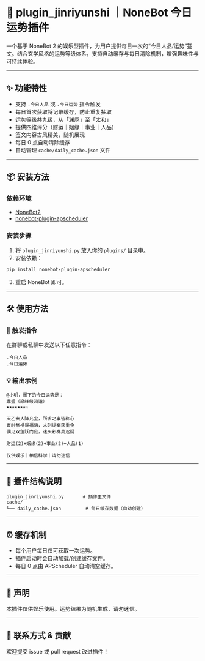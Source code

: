 # 📜 plugin_jinriyunshi ｜NoneBot 今日运势插件

一个基于 NoneBot 2 的娱乐型插件，为用户提供每日一次的“今日人品/运势”签文。结合玄学风格的运势等级体系，支持自动缓存与每日清除机制，增强趣味性与可持续体验。

---

## ✨ 功能特性

- 支持 `.今日人品` 或 `.今日运势` 指令触发
- 每日首次获取将记录缓存，防止重复抽取
- 运势等级共九级，从「渊厄」至「太和」
- 提供四维评分（财运｜姻缘｜事业｜人品）
- 签文内容古风精美，随机展现
- 每日 0 点自动清除缓存
- 自动管理 `cache/daily_cache.json` 文件

---

## 📦 安装方法

### 依赖环境

- [NoneBot2](https://nonebot.dev/)
- [nonebot-plugin-apscheduler](https://github.com/nonebot/plugin-apscheduler)

### 安装步骤

1. 将 `plugin_jinriyunshi.py` 放入你的 `plugins/` 目录中。
2. 安装依赖：

```bash
pip install nonebot-plugin-apscheduler
```

3. 重启 NoneBot 即可。

---

## 🛠 使用方法

### 🔮 触发指令

在群聊或私聊中发送以下任意指令：

```
.今日人品
.今日运势
```

### 💡 输出示例

```
@小明，阁下的今日运势是：
鼎盛（巅峰级鸿运）
★★★★★★★☆

天乙贵人降凡尘，所求之事皆称心  
寅时祭祖得福荫，未刻提案获重金  
偶见双鱼跃门庭，速买彩券莫迟疑

财运(2)+姻缘(2)+事业(2)+人品(1)

仅供娱乐｜相信科学｜请勿迷信
```

---

## 📁 插件结构说明

```
plugin_jinriyunshi.py       # 插件主文件
cache/
└── daily_cache.json         # 每日缓存数据（自动创建）
```

---

## ⏰ 缓存机制

- 每个用户每日仅可获取一次运势。
- 插件启动时会自动加载/创建缓存文件。
- 每日 0 点由 APScheduler 自动清空缓存。

---

## 🙏 声明

本插件仅供娱乐使用。运势结果为随机生成，请勿迷信。

---

## 📮 联系方式 & 贡献

欢迎提交 issue 或 pull request 改进插件！
